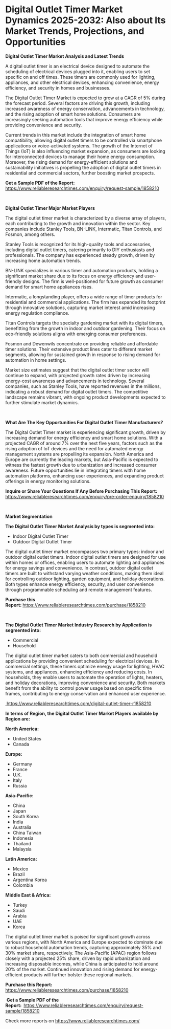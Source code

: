 <p><h1>Digital Outlet Timer Market Dynamics 2025-2032: Also about Its Market Trends, Projections, and Opportunities</h1></p><p><strong>Digital Outlet Timer Market Analysis and Latest Trends</strong></p>
<p><p>A digital outlet timer is an electrical device designed to automate the scheduling of electrical devices plugged into it, enabling users to set specific on and off times. These timers are commonly used for lighting, appliances, and other electrical devices, enhancing convenience, energy efficiency, and security in homes and businesses.</p><p>The Digital Outlet Timer Market is expected to grow at a CAGR of 5% during the forecast period. Several factors are driving this growth, including increased awareness of energy conservation, advancements in technology, and the rising adoption of smart home solutions. Consumers are increasingly seeking automation tools that improve energy efficiency while providing convenience and security.</p><p>Current trends in this market include the integration of smart home compatibility, allowing digital outlet timers to be controlled via smartphone applications or voice-activated systems. The growth of the Internet of Things (IoT) is also influencing market expansion, as consumers are looking for interconnected devices to manage their home energy consumption. Moreover, the rising demand for energy-efficient solutions and sustainability initiatives is propelling the adoption of digital outlet timers in residential and commercial sectors, further boosting market prospects.</p></p>
<p><strong>Get a Sample PDF of the Report:&nbsp;</strong> <a href="https://www.reliableresearchtimes.com/enquiry/request-sample/1858210?utm_campaign=2771&utm_medium=2&utm_source=Github&utm_content=ia&utm_term=05042025&utm_id=digital-outlet-timer">https://www.reliableresearchtimes.com/enquiry/request-sample/1858210</a></p>
<p>&nbsp;</p>
<p><strong>Digital Outlet Timer Major Market Players</strong></p>
<p><p>The digital outlet timer market is characterized by a diverse array of players, each contributing to the growth and innovation within the sector. Key companies include Stanley Tools, BN-LINK, Intermatic, Titan Controls, and Fosmon, among others. </p><p>Stanley Tools is recognized for its high-quality tools and accessories, including digital outlet timers, catering primarily to DIY enthusiasts and professionals. The company has experienced steady growth, driven by increasing home automation trends.</p><p>BN-LINK specializes in various timer and automation products, holding a significant market share due to its focus on energy efficiency and user-friendly designs. The firm is well-positioned for future growth as consumer demand for smart home appliances rises.</p><p>Intermatic, a longstanding player, offers a wide range of timer products for residential and commercial applications. The firm has expanded its footprint through innovative solutions, capturing market interest amid increasing energy regulation compliance.</p><p>Titan Controls targets the specialty gardening market with its digital timers, benefitting from the growth in indoor and outdoor gardening. Their focus on eco-friendly solutions aligns with emerging consumer preferences.</p><p>Fosmon and Dewenwils concentrate on providing reliable and affordable timer solutions. Their extensive product lines cater to different market segments, allowing for sustained growth in response to rising demand for automation in home settings.</p><p>Market size estimates suggest that the digital outlet timer sector will continue to expand, with projected growth rates driven by increasing energy-cost awareness and advancements in technology. Several companies, such as Stanley Tools, have reported revenues in the millions, indicating a robust demand for digital outlet timers. The competitive landscape remains vibrant, with ongoing product developments expected to further stimulate market dynamics.</p></p>
<p>&nbsp;</p>
<p><strong>What Are The Key Opportunities For Digital Outlet Timer Manufacturers?</strong></p>
<p><p>The Digital Outlet Timer market is experiencing significant growth, driven by increasing demand for energy efficiency and smart home solutions. With a projected CAGR of around 7% over the next five years, factors such as the rising adoption of IoT devices and the need for automated energy management systems are propelling its expansion. North America and Europe are currently the leading markets, but Asia-Pacific is expected to witness the fastest growth due to urbanization and increased consumer awareness. Future opportunities lie in integrating timers with home automation platforms, enhancing user experiences, and expanding product offerings in energy monitoring solutions.</p></p>
<p><strong>Inquire or Share Your Questions If Any Before Purchasing This Report:</strong> <a href="https://www.reliableresearchtimes.com/enquiry/pre-order-enquiry/1858210?utm_campaign=2771&utm_medium=2&utm_source=Github&utm_content=ia&utm_term=05042025&utm_id=digital-outlet-timer">https://www.reliableresearchtimes.com/enquiry/pre-order-enquiry/1858210</a></p>
<p>&nbsp;</p>
<p><strong>Market Segmentation</strong></p>
<p><strong>The Digital Outlet Timer Market Analysis by types is segmented into:</strong></p>
<p><ul><li>Indoor Digital Outlet Timer</li><li>Outdoor Digital Outlet Timer</li></ul></p>
<p><p>The digital outlet timer market encompasses two primary types: indoor and outdoor digital outlet timers. Indoor digital outlet timers are designed for use within homes or offices, enabling users to automate lighting and appliances for energy savings and convenience. In contrast, outdoor digital outlet timers are built to withstand varying weather conditions, making them ideal for controlling outdoor lighting, garden equipment, and holiday decorations. Both types enhance energy efficiency, security, and user convenience through programmable scheduling and remote management features.</p></p>
<p><strong>Purchase this Report:&nbsp;</strong><a href="https://www.reliableresearchtimes.com/purchase/1858210?utm_campaign=2771&utm_medium=2&utm_source=Github&utm_content=ia&utm_term=05042025&utm_id=digital-outlet-timer">https://www.reliableresearchtimes.com/purchase/1858210</a></p>
<p>&nbsp;</p>
<p><strong>The Digital Outlet Timer Market Industry Research by Application is segmented into:</strong></p>
<p><ul><li>Commercial</li><li>Household</li></ul></p>
<p><p>The digital outlet timer market caters to both commercial and household applications by providing convenient scheduling for electrical devices. In commercial settings, these timers optimize energy usage for lighting, HVAC systems, and appliances, enhancing efficiency and reducing costs. In households, they enable users to automate the operation of lights, heaters, and holiday decorations, improving convenience and security. Both markets benefit from the ability to control power usage based on specific time frames, contributing to energy conservation and enhanced user experience.</p></p>
<p><a href="https://www.reliableresearchtimes.com/digital-outlet-timer-r1858210?utm_campaign=2771&utm_medium=2&utm_source=Github&utm_content=ia&utm_term=05042025&utm_id=digital-outlet-timer">&nbsp;https://www.reliableresearchtimes.com/digital-outlet-timer-r1858210</a></p>
<p><strong>In terms of Region, the Digital Outlet Timer Market Players available by Region are:</strong></p>
<p>
    <p> <strong> North America: </strong>
        <ul>
            <li>United States</li>
            <li>Canada</li>
        </ul>
        </p> 
    <p> <strong> Europe: </strong>
        <ul>
            <li>Germany</li>
            <li>France</li>
            <li>U.K.</li>
            <li>Italy</li>
            <li>Russia</li>
        </ul>
        </p> 
    <p> <strong> Asia-Pacific: </strong>
        <ul>
            <li>China</li>
            <li>Japan</li>
            <li>South Korea</li>
            <li>India</li>
            <li>Australia</li>
            <li>China Taiwan</li>
            <li>Indonesia</li>
            <li>Thailand</li>
            <li>Malaysia</li>
        </ul>
        </p> 
    <p> <strong> Latin America: </strong>
        <ul>
            <li>Mexico</li>
            <li>Brazil</li>
            <li>Argentina Korea</li>
            <li>Colombia</li>
        </ul>
        </p> 
    <p> <strong> Middle East & Africa: </strong>
        <ul>
            <li>Turkey</li>
            <li>Saudi</li>
            <li>Arabia</li>
            <li>UAE</li>
            <li>Korea</li>
        </ul>
    </p>
    </p>
<p><p>The digital outlet timer market is poised for significant growth across various regions, with North America and Europe expected to dominate due to robust household automation trends, capturing approximately 35% and 30% market share, respectively. The Asia-Pacific (APAC) region follows closely with a projected 25% share, driven by rapid urbanization and increasing disposable incomes, while China is anticipated to hold around 20% of the market. Continued innovation and rising demand for energy-efficient products will further bolster these regional markets.</p></p>
<p><strong>Purchase this Report: </strong><a href="https://www.reliableresearchtimes.com/purchase/1858210?utm_campaign=2771&utm_medium=2&utm_source=Github&utm_content=ia&utm_term=05042025&utm_id=digital-outlet-timer">https://www.reliableresearchtimes.com/purchase/1858210</a></p>
<p>&nbsp;<strong>Get a Sample PDF of the Report:&nbsp;&nbsp;</strong><a href="https://www.reliableresearchtimes.com/enquiry/request-sample/1858210?utm_campaign=2771&utm_medium=2&utm_source=Github&utm_content=ia&utm_term=05042025&utm_id=digital-outlet-timer">https://www.reliableresearchtimes.com/enquiry/request-sample/1858210</a></p>
<p><strong></strong></p>
<p>Check more reports on <a href="https://www.reliableresearchtimes.com/?utm_campaign=2771&utm_medium=2&utm_source=Github&utm_content=ia&utm_term=05042025&utm_id=digital-outlet-timer">https://www.reliableresearchtimes.com/</a></p>
